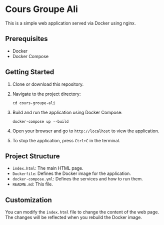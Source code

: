 # Cours Groupe Ali

This is a simple web application served via Docker using nginx.

## Prerequisites

- Docker
- Docker Compose

## Getting Started

1. Clone or download this repository.

2. Navigate to the project directory:
   ```
   cd cours-groupe-ali
   ```

3. Build and run the application using Docker Compose:
   ```
   docker-compose up --build
   ```

4. Open your browser and go to `http://localhost` to view the application.

5. To stop the application, press `Ctrl+C` in the terminal.

## Project Structure

- `index.html`: The main HTML page.
- `Dockerfile`: Defines the Docker image for the application.
- `docker-compose.yml`: Defines the services and how to run them.
- `README.md`: This file.

## Customization

You can modify the `index.html` file to change the content of the web page. The changes will be reflected when you rebuild the Docker image.
